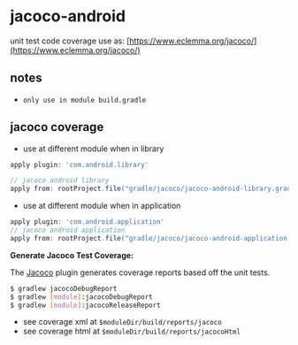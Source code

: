 # jacoco-android

unit test code coverage use as: [https://www.eclemma.org/jacoco/](https://www.eclemma.org/jacoco/)

## notes

- `only use in module build.gradle`

## jacoco coverage

- use at different module when in library

```gradle
apply plugin: 'com.android.library'

// jacoco android library
apply from: rootProject.file("gradle/jacoco/jacoco-android-library.gradle")
```

- use at different module when in application

```gradle
apply plugin: 'com.android.application'
// jacoco android application
apply from: rootProject.file("gradle/jacoco/jacoco-android-application.gradle")
```

**Generate Jacoco Test Coverage:**


The [Jacoco](http://www.eclemma.org/jacoco/) plugin generates coverage reports based off the unit tests.

```bash
$ gradlew jacocoDebugReport
$ gradlew [module]:jacocoDebugReport
$ gradlew [module]:jacocoReleaseReport
```

- see coverage xml at `$moduleDir/build/reports/jacoco`
- see coverage html at `$moduleDir/build/reports/jacocoHtml`

